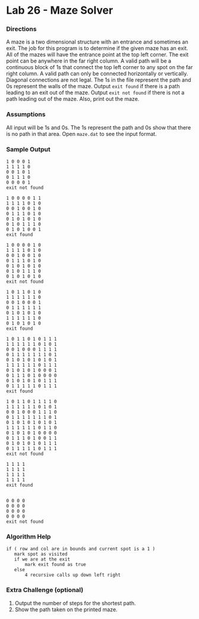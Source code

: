 # Lab 26 - Maze Solver

### Directions

A maze is a two dimensional structure with an entrance and sometimes an exit.  The job for this program is to determine if the given maze has an exit.  All of the mazes will have the entrance point at the top left corner.  The exit point can be anywhere in the far right column.   A valid path will be a continuous block of 1s that connect the top left corner to any spot on the far right column.  A valid path can only be connected horizontally or vertically.  Diagonal connections are not legal.  The 1s in the file represent the path and 0s represent the walls of the maze.  Output `exit found` if there is a path leading to an exit out of the maze.  Output `exit not found` if there is not a path leading out of the maze.  Also, print out the maze.

### Assumptions

All input will be 1s and 0s.  The 1s represent the path and 0s show that there is no path in that area.  Open `maze.dat` to see the input format.

### Sample Output
```
1 0 0 0 1
1 1 1 1 0
0 0 1 0 1
0 1 1 1 0
0 0 0 0 1
exit not found

1 0 0 0 0 1 1
1 1 1 1 0 1 0
0 0 1 0 0 1 0
0 1 1 1 0 1 0
0 1 0 1 0 1 0
0 1 0 1 1 1 0
0 1 0 1 0 0 1
exit found

1 0 0 0 0 1 0
1 1 1 1 0 1 0
0 0 1 0 0 1 0
0 1 1 1 0 1 0
0 1 0 1 0 1 0
0 1 0 1 1 1 0
0 1 0 1 0 1 0
exit not found

1 0 1 1 0 1 0
1 1 1 1 1 1 0
0 0 1 0 0 0 1
0 1 1 1 1 1 1
0 1 0 1 0 1 0
1 1 1 1 1 1 0
0 1 0 1 0 1 0
exit found

1 0 1 1 0 1 0 1 1 1
1 1 1 1 1 1 0 1 0 1
0 0 1 0 0 0 1 1 1 1
0 1 1 1 1 1 1 1 0 1
0 1 0 1 0 1 0 1 0 1
1 1 1 1 1 1 0 1 1 1
0 1 0 1 0 1 0 0 0 1
0 1 1 1 0 1 0 0 0 0
0 1 0 1 0 1 0 1 1 1
0 1 1 1 1 1 0 1 1 1
exit found

1 0 1 1 0 1 1 1 1 0
1 1 1 1 1 1 0 1 0 1
0 0 1 0 0 0 1 1 1 0
0 1 1 1 1 1 1 1 0 1
0 1 0 1 0 1 0 1 0 1
1 1 1 1 1 1 0 1 1 0
0 1 0 1 0 1 0 0 0 0
0 1 1 1 0 1 0 0 1 1
0 1 0 1 0 1 0 1 1 1
0 1 1 1 1 1 0 1 1 1
exit not found

1 1 1 1
1 1 1 1
1 1 1 1
1 1 1 1
exit found


0 0 0 0
0 0 0 0
0 0 0 0
0 0 0 0
exit not found
```

### Algorithm Help
```
if ( row and col are in bounds and current spot is a 1 )
   mark spot as visited
   if we are at the exit
       mark exit found as true
   else
       4 recursive calls up down left right
```

### Extra Challenge (optional)

1. Output the number of steps for the shortest path.
2. Show the path taken on the printed maze.

